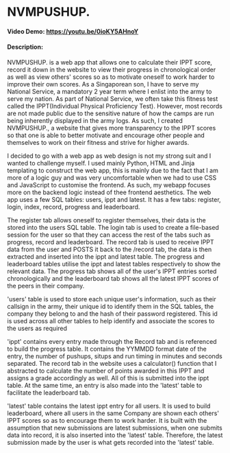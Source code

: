 # NVMPUSHUP.
#### Video Demo:  <https://youtu.be/0ioKY5AHnoY>
#### Description:
NVMPUSHUP. is a web app that allows one to calculate their IPPT score, record it down in the website to view their progress in chronological order as well as view others' scores so as to motivate oneself to work harder to improve their own scores. As a Singaporean son, I have to serve my National Service, a mandatory 2 year term where I enlist into the army to serve my nation. As part of National Service, we often take this fitness test called the IPPT(Individual Physical Proficiency Test). However, most records are not made public due to the sensitive nature of how the camps are run being inherently displayed in the army logs. As such, I created NVMPUSHUP., a website that gives more transparency to the IPPT scores so that one is able to better motivate and encourage other people and themselves to work on their fitness and strive for higher awards. 

I decided to go with a web app as web design is not my strong suit and I wanted to challenge myself. I used mainly Python, HTML and Jinja templating to construct the web app, this is mainly due to the fact that I am more of a logic guy and was very uncomfortable when we had to use CSS and JavaScript to customise the frontend. As such, my webapp focuses more on the backend logic instead of thee frontend aesthetics. The web app uses a few SQL tables: users, ippt and latest. It has a few tabs: register, login, index, record, progress and leaderboard.

The register tab allows oneself to register themselves, their data is the stored into the users SQL table. The login tab is used to create a file-based session for the user so that they can access the rest of the tabs such as progress, record and leaderboard. The record tab is used to
receive IPPT data from the user and POSTS it back to the /record tab, the data is then extracted and inserted into the ippt and latest table. The progress and leaderboard tables utilise the ippt and latest tables respectively to show the relevant data. The progress tab shows all of the user's IPPT entries sorted chronologically and the leaderboard tab shows all the latest IPPT scores of the peers in their company.

'users' table is used to store each unique user's information, such as their callsign in the army, their unique id to identify them in the SQL tables, the company they belong to and the hash of their password registered. This id is used across all other tables to help identify and associate the scores to the users as required

'ippt' contains every entry made through the Record tab and is referenced to build the progress table. It contains the YYMMDD format date of the entry, the number of pushups, situps and run timing in minutes and seconds separated. The record tab in the website uses a calculator() function that I abstracted to calculate the number of points awarded in this IPPT and assigns a grade accordingly as well. All of this is submitted into the ippt table. At the same time, an entry is also made into the 'latest' table to facilitate the leaderboard tab.

'latest' table contains the latest ippt entry for all users. It is used to build leaderboard, where all users in the same Company are shown each others' IPPT scores so as to encourage them to work harder. It is built with the assumption that new submissions are latest submissions, when one submits data into record, it is also inserted into the 'latest' table. Therefore, the latest submission made by the user is what gets recorded into the 'latest' table.
